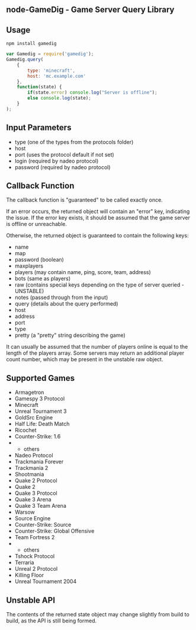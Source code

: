 node-GameDig - Game Server Query Library
---

Usage
---

```shell
npm install gamedig
```

```javascript
var Gamedig = require('gamedig');
Gamedig.query(
	{
		type: 'minecraft',
		host: 'mc.example.com'
	},
	function(state) {
		if(state.error) console.log("Server is offline");
		else console.log(state);
	}
);
```

Input Parameters
---
* type (one of the types from the protocols folder)
* host
* port (uses the protocol default if not set)
* login (required by nadeo protocol)
* password (required by nadeo protocol)

Callback Function
---
The callback function is "guaranteed" to be called exactly once.

If an error occurs, the returned object will contain an "error" key, indicating the issue.
If the error key exists, it should be assumed that the game server is offline or unreachable.

Otherwise, the returned object is guaranteed to contain the following keys:

* name
* map
* password (boolean)
* maxplayers
* players (may contain name, ping, score, team, address)
* bots (same as players)
* raw (contains special keys depending on the type of server queried - UNSTABLE)
* notes (passed through from the input)
* query (details about the query performed)
 * host
 * address
 * port
 * type
 * pretty (a "pretty" string describing the game)

It can usually be assumed that the number of players online is equal to the length of the players array.
Some servers may return an additional player count number, which may be present in the unstable raw object.

Supported Games
---
* Armagetron
* Gamespy 3 Protocol
 * Minecraft
 * Unreal Tournament 3
* GoldSrc Engine
 * Half Life: Death Match
 * Ricochet
 * Counter-Strike: 1.6
 * + others
* Nadeo Protocol
 * Trackmania Forever
 * Trackmania 2
 * Shootmania
* Quake 2 Protocol
 * Quake 2
* Quake 3 Protocol
 * Quake 3 Arena
 * Quake 3 Team Arena
 * Warsow
* Source Engine
 * Counter-Strike: Source
 * Counter-Strike: Global Offensive
 * Team Fortress 2
 * + others
* Tshock Protocol
 * Terraria
* Unreal 2 Protocol
 * Killing Floor
 * Unreal Tournament 2004

Unstable API
---
The contents of the returned state object may change slightly from build to build, as the API
is still being formed.
